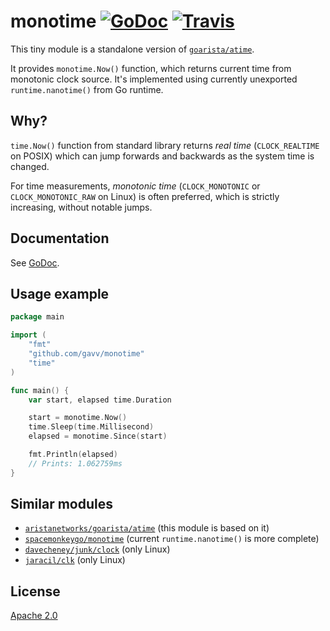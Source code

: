 # monotime [![GoDoc](https://godoc.org/github.com/gavv/monotime?status.svg)](https://godoc.org/github.com/gavv/monotime) [![Travis](https://img.shields.io/travis/gavv/httpexpect.svg)](https://travis-ci.org/gavv/monotime)

This tiny module is a standalone version of [`goarista/atime`](https://github.com/aristanetworks/goarista#atime).

It provides `monotime.Now()` function, which returns current time from monotonic clock source. It's implemented using currently unexported `runtime.nanotime()` from Go runtime.

## Why?

`time.Now()` function from standard library returns *real time* (`CLOCK_REALTIME` on POSIX) which can jump forwards and backwards as the system time is changed.

For time measurements, *monotonic time* (`CLOCK_MONOTONIC` or `CLOCK_MONOTONIC_RAW` on Linux) is often preferred, which is strictly increasing, without notable jumps.

## Documentation

See [GoDoc](https://godoc.org/github.com/gavv/monotime).

## Usage example

```go
package main

import (
    "fmt"
    "github.com/gavv/monotime"
    "time"
)

func main() {
    var start, elapsed time.Duration

    start = monotime.Now()
    time.Sleep(time.Millisecond)
    elapsed = monotime.Since(start)

    fmt.Println(elapsed)
    // Prints: 1.062759ms
}
```

## Similar modules

* [`aristanetworks/goarista/atime`](https://github.com/aristanetworks/goarista#atime) (this module is based on it)
* [`spacemonkeygo/monotime`](https://github.com/spacemonkeygo/monotime) (current `runtime.nanotime()` is more complete)
* [`davecheney/junk/clock`](https://github.com/davecheney/junk/tree/master/clock) (only Linux)
* [`jaracil/clk`](https://github.com/jaracil/clk) (only Linux)

## License

[Apache 2.0](https://github.com/gavv/monotime/blob/master/LICENSE)
